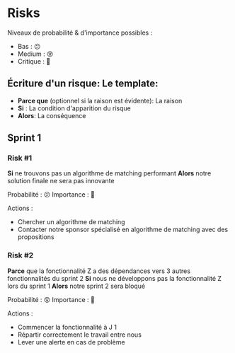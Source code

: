 # Risks

Niveaux de probabilité & d'importance possibles :
- Bas : :confused:
- Medium : :dizzy_face:
- Critique : :rotating_light:

## Écriture d'un risque: Le template:

- **Parce que** (optionnel si la raison est évidente): La raison 
- **Si** : La condition d'apparition du risque
- **Alors**: La conséquence

## Sprint 1

### Risk #1

**Si** ne trouvons pas un algorithme de matching performant 
**Alors** notre solution finale ne sera pas innovante 

Probabilité : :confused: 
Importance : :rotating_light: 

Actions :
- Chercher un algorithme de matching
- Contacter notre sponsor spécialisé en algorithme de matching avec des propositions

### Risk #2

**Parce** que la fonctionnalité Z a des dépendances vers 3 autres fonctionnalités du sprint 2 
**Si** nous ne développons pas la fonctionnalité Z lors du sprint 1 
**Alors** notre sprint 2 sera bloqué 

Probabilité : :dizzy_face:
Importance : :rotating_light:

Actions :
- Commencer la fonctionnalité à J 1
- Répartir correctement le travail entre nous
- Lever une alerte en cas de problème